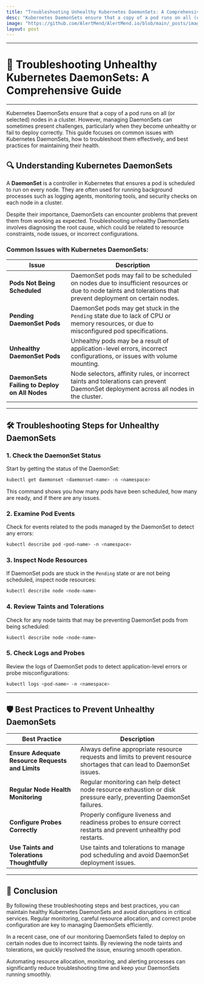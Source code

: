 ```yaml
---
title: "Troubleshooting Unhealthy Kubernetes DaemonSets: A Comprehensive Guide"
desc: "Kubernetes DaemonSets ensure that a copy of a pod runs on all (or selected) nodes in a cluster. However, managing DaemonSets can sometimes present challenges, particularly when they become unhealthy or fail to deploy correctly. This guide focuses on common issues with Kubernetes DaemonSets, how to troubleshoot them effectively, and best practices for maintaining their health."
image: "https://github.com/AlertMend/AlertMend.io/blob/main/_posts/images/daemonset_troubleshooting.png?raw=true"
layout: post
---
```


---
# 🚀 **Troubleshooting Unhealthy Kubernetes DaemonSets: A Comprehensive Guide**
---


Kubernetes DaemonSets ensure that a copy of a pod runs on all (or selected) nodes in a cluster. However, managing DaemonSets can sometimes present challenges, particularly when they become unhealthy or fail to deploy correctly. This guide focuses on common issues with Kubernetes DaemonSets, how to troubleshoot them effectively, and best practices for maintaining their health.

## 🔍 **Understanding Kubernetes DaemonSets**

A **DaemonSet** is a controller in Kubernetes that ensures a pod is scheduled to run on every node. They are often used for running background processes such as logging agents, monitoring tools, and security checks on each node in a cluster.

Despite their importance, DaemonSets can encounter problems that prevent them from working as expected. Troubleshooting unhealthy DaemonSets involves diagnosing the root cause, which could be related to resource constraints, node issues, or incorrect configurations.

### **Common Issues with Kubernetes DaemonSets**:

| **Issue**                            | **Description**                                                                                                                                           |
|--------------------------------------|-----------------------------------------------------------------------------------------------------------------------------------------------------------|
| **Pods Not Being Scheduled**         | DaemonSet pods may fail to be scheduled on nodes due to insufficient resources or due to node taints and tolerations that prevent deployment on certain nodes.|
| **Pending DaemonSet Pods**           | DaemonSet pods may get stuck in the `Pending` state due to lack of CPU or memory resources, or due to misconfigured pod specifications.                    |
| **Unhealthy DaemonSet Pods**         | Unhealthy pods may be a result of application-level errors, incorrect configurations, or issues with volume mounting.                                       |
| **DaemonSets Failing to Deploy on All Nodes** | Node selectors, affinity rules, or incorrect taints and tolerations can prevent DaemonSet deployment across all nodes in the cluster.                       |

---

## 🛠️ **Troubleshooting Steps for Unhealthy DaemonSets**

### 1. **Check the DaemonSet Status**
Start by getting the status of the DaemonSet:
```bash
kubectl get daemonset <daemonset-name> -n <namespace>
```
This command shows you how many pods have been scheduled, how many are ready, and if there are any issues.

### 2. **Examine Pod Events**
Check for events related to the pods managed by the DaemonSet to detect any errors:
```bash
kubectl describe pod <pod-name> -n <namespace>
```

### 3. **Inspect Node Resources**
If DaemonSet pods are stuck in the `Pending` state or are not being scheduled, inspect node resources:
```bash
kubectl describe node <node-name>
```

### 4. **Review Taints and Tolerations**
Check for any node taints that may be preventing DaemonSet pods from being scheduled:
```bash
kubectl describe node <node-name>
```

### 5. **Check Logs and Probes**
Review the logs of DaemonSet pods to detect application-level errors or probe misconfigurations:
```bash
kubectl logs <pod-name> -n <namespace>
```

---

## 🛡️ **Best Practices to Prevent Unhealthy DaemonSets**

| **Best Practice**                             | **Description**                                                                                                               |
|----------------------------------------------|-------------------------------------------------------------------------------------------------------------------------------|
| **Ensure Adequate Resource Requests and Limits** | Always define appropriate resource requests and limits to prevent resource shortages that can lead to DaemonSet issues.       |
| **Regular Node Health Monitoring**            | Regular monitoring can help detect node resource exhaustion or disk pressure early, preventing DaemonSet failures.             |
| **Configure Probes Correctly**                | Properly configure liveness and readiness probes to ensure correct restarts and prevent unhealthy pod restarts.                |
| **Use Taints and Tolerations Thoughtfully**   | Use taints and tolerations to manage pod scheduling and avoid DaemonSet deployment issues.                                     |

---

## 🚀 **Conclusion**

By following these troubleshooting steps and best practices, you can maintain healthy Kubernetes DaemonSets and avoid disruptions in critical services. Regular monitoring, careful resource allocation, and correct probe configuration are key to managing DaemonSets efficiently.

In a recent case, one of our monitoring DaemonSets failed to deploy on certain nodes due to incorrect taints. By reviewing the node taints and tolerations, we quickly resolved the issue, ensuring smooth operation.

Automating resource allocation, monitoring, and alerting processes can significantly reduce troubleshooting time and keep your DaemonSets running smoothly.


